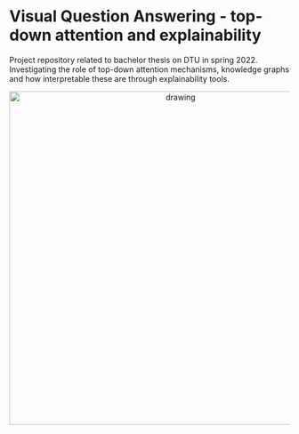 # Visual Question Answering - top-down attention and explainability

Project repository related to bachelor thesis on DTU in spring 2022. Investigating the role of top-down attention mechanisms, knowledge graphs and how interpretable these are through explainability tools.

<p align="center">
  <img src="https://github.com/albertkjoller/explainableVQA/blob/main/imgs/baseline.png" alt="drawing" width="600"/>
</p>
